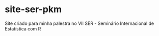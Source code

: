 # site-ser-pkm
Site criado para minha palestra no VII SER - Seminário Internacional de Estatística com R
